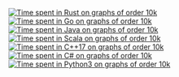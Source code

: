 [![Time spent in Rust on graphs of order 10k](https://plot.ly/~stein.somers/124.png?share_key=IFDVpkT7WiFl8n2Cc8Tjnj "View interactively")](https://plot.ly/~stein.somers/124/?share_key=IFDVpkT7WiFl8n2Cc8Tjnj)
[![Time spent in Go on graphs of order 10k](https://plot.ly/~stein.somers/187.png?share_key=EtNe8FbmD8BwrxBaC7dHBt "View interactively")](https://plot.ly/~stein.somers/187/?share_key=EtNe8FbmD8BwrxBaC7dHBt)
[![Time spent in Java on graphs of order 10k](https://plot.ly/~stein.somers/277.png?share_key=36zZ9joB55lvyYICQ7QL3B "View interactively")](https://plot.ly/~stein.somers/277/?share_key=36zZ9joB55lvyYICQ7QL3B)
[![Time spent in Scala on graphs of order 10k](https://plot.ly/~stein.somers/199.png?share_key=ZM9Igh4glwfW0rFVJFzf3s "View interactively")](https://plot.ly/~stein.somers/199/?share_key=ZM9Igh4glwfW0rFVJFzf3s)
[![Time spent in C++17 on graphs of order 10k](https://plot.ly/~stein.somers/422.png?share_key=6iRQrXzAalG2cQPzv2BwWS "View interactively")](https://plot.ly/~stein.somers/422/?share_key=6iRQrXzAalG2cQPzv2BwWS)
[![Time spent in C# on graphs of order 10k](https://plot.ly/~stein.somers/239.png?share_key=SAxyM6pj8iMenK6SfIr9Um "View interactively")](https://plot.ly/~stein.somers/239/?share_key=SAxyM6pj8iMenK6SfIr9Um)
[![Time spent in Python3 on graphs of order 10k](https://plot.ly/~stein.somers/128.png?share_key=8AATmcjFpdY0onO7L9nmad "View interactively")](https://plot.ly/~stein.somers/128/?share_key=8AATmcjFpdY0onO7L9nmad)

